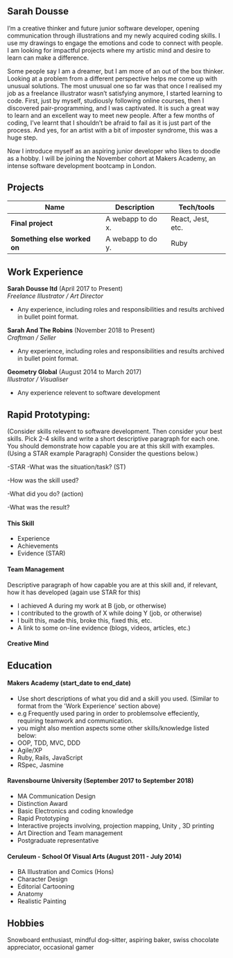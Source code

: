 ## Sarah Dousse

I’m a creative thinker and future junior software developer, opening communication through illustrations and my newly acquired coding skills. I use my drawings to engage the emotions and code to connect with people. I am looking for impactful projects where my artistic mind and desire to learn can make a difference.

Some people say I am a dreamer, but I am more of an out of the box thinker. Looking at a problem from a different perspective helps me come up with unusual solutions. The most unusual one so far was that once I realised my job as a freelance illustrator wasn’t satisfying anymore, I started learning to code. First, just by myself, studiously following online courses, then I discovered pair-programming, and I was captivated. It is such a great way to learn and an excellent way to meet new people.
After a few months of coding, I’ve learnt that I shouldn’t be afraid to fail as it is just part of the process. And yes, for an artist with a bit of imposter syndrome, this was a huge step.

Now I introduce myself as an aspiring junior developer who likes to doodle as a hobby. I will be joining the November cohort at Makers Academy, an intense software development bootcamp in London.

## Projects

| Name                         | Description       | Tech/tools        |
| ---------------------------- | ----------------- | ----------------- |
| **Final project**            | A webapp to do x. | React, Jest, etc. |
| **Something else worked on** | A webapp to do y. | Ruby              |

## Work Experience

**Sarah Dousse ltd** (April 2017 to Present)  
_Freelance Illustrator / Art Director_

- Any experience, including roles and responsibilities and results archived in bullet point format.

**Sarah And The Robins** (November 2018 to Present)  
_Craftman / Seller_

- Any experience, including roles and responsibilities and results archived in bullet point format.

**Geometry Global** (August 2014 to March 2017)  
_Illustrator / Visualiser_

- Any experience relevent to software development

## Rapid Prototyping:

(Consider skills relevent to software development. Then consider your best skills. Pick 2-4 skills and write a short descriptive paragraph for each one. You should demonstrate how capable you are at this skill with examples.
(Using a STAR example Paragraph) Consider the questions below.)

-STAR
-What was the situation/task? (ST)

-How was the skill used?

-What did you do? (action)

-What was the result?


#### This Skill

- Experience
- Achievements
- Evidence (STAR)

#### Team Management

Descriptive paragraph of how capable you are at this skill and, if relevant, how it has developed (again use STAR for this)

- I achieved A during my work at B (job, or otherwise)
- I contributed to the growth of X while doing Y (job, or otherwise)
- I built this, made this, broke this, fixed this, etc.
- A link to some on-line evidence (blogs, videos, articles, etc.)

#### Creative Mind

## Education

#### Makers Academy (start_date to end_date)
- Use short descriptions of what you did and a skill you used. (Similar to format from the 'Work Experience' section above)
- e.g Frequently used paring in order to problemsolve effeciently, requiring teamwork and communication.
- you might also mention aspects some other skills/knowledge listed below: 
- OOP, TDD, MVC, DDD
- Agile/XP
- Ruby, Rails, JavaScript
- RSpec, Jasmine

#### Ravensbourne University (September 2017 to September 2018)

- MA Communication Design
- Distinction Award
- Basic Electronics and coding knowledge
- Rapid Prototyping
- Interactive projects involving, projection mapping, Unity , 3D printing
- Art Direction and Team management
- Postgraduate representative

#### Ceruleum - School Of Visual Arts (August 2011 - July 2014)

- BA Illustration and Comics (Hons)
- Character Design
- Editorial Cartooning
- Anatomy
- Realistic Painting

## Hobbies

Snowboard enthusiast, mindful dog-sitter, aspiring baker, swiss chocolate appreciator, occasional gamer
